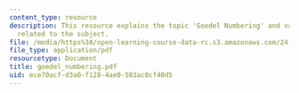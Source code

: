 ```yaml
---
content_type: resource
description: This resource explains the topic 'Goedel Numbering' and various theorems
  related to the subject.
file: /media/https%3A/open-learning-course-data-rc.s3.amazonaws.com/24-242-logic-ii-spring-2004/ece70acfd3a0f1284ae0503ac8cf40d5_goedel_numbering.pdf
file_type: application/pdf
resourcetype: Document
title: goedel_numbering.pdf
uid: ece70acf-d3a0-f128-4ae0-503ac8cf40d5
---
```

